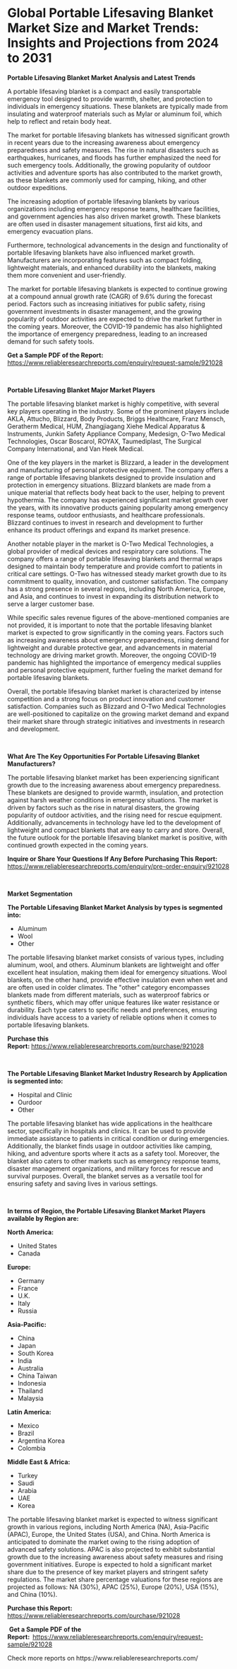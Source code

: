 <p><h1>Global Portable Lifesaving Blanket Market Size and Market Trends: Insights and Projections from 2024 to 2031</h1></p><p><strong>Portable Lifesaving Blanket Market Analysis and Latest Trends</strong></p>
<p><p>A portable lifesaving blanket is a compact and easily transportable emergency tool designed to provide warmth, shelter, and protection to individuals in emergency situations. These blankets are typically made from insulating and waterproof materials such as Mylar or aluminum foil, which help to reflect and retain body heat.</p><p>The market for portable lifesaving blankets has witnessed significant growth in recent years due to the increasing awareness about emergency preparedness and safety measures. The rise in natural disasters such as earthquakes, hurricanes, and floods has further emphasized the need for such emergency tools. Additionally, the growing popularity of outdoor activities and adventure sports has also contributed to the market growth, as these blankets are commonly used for camping, hiking, and other outdoor expeditions.</p><p>The increasing adoption of portable lifesaving blankets by various organizations including emergency response teams, healthcare facilities, and government agencies has also driven market growth. These blankets are often used in disaster management situations, first aid kits, and emergency evacuation plans.</p><p>Furthermore, technological advancements in the design and functionality of portable lifesaving blankets have also influenced market growth. Manufacturers are incorporating features such as compact folding, lightweight materials, and enhanced durability into the blankets, making them more convenient and user-friendly.</p><p>The market for portable lifesaving blankets is expected to continue growing at a compound annual growth rate (CAGR) of 9.6% during the forecast period. Factors such as increasing initiatives for public safety, rising government investments in disaster management, and the growing popularity of outdoor activities are expected to drive the market further in the coming years. Moreover, the COVID-19 pandemic has also highlighted the importance of emergency preparedness, leading to an increased demand for such safety tools.</p></p>
<p><strong>Get a Sample PDF of the Report:&nbsp;</strong> <a href="https://www.reliableresearchreports.com/enquiry/request-sample/921028">https://www.reliableresearchreports.com/enquiry/request-sample/921028</a></p>
<p>&nbsp;</p>
<p><strong>Portable Lifesaving Blanket Major Market Players</strong></p>
<p><p>The portable lifesaving blanket market is highly competitive, with several key players operating in the industry. Some of the prominent players include AKLA, Attucho, Blizzard, Body Products, Briggs Healthcare, Franz Mensch, Geratherm Medical, HUM, Zhangjiagang Xiehe Medical Apparatus & Instruments, Junkin Safety Appliance Company, Medesign, O-Two Medical Technologies, Oscar Boscarol, ROYAX, Taumediplast, The Surgical Company International, and Van Heek Medical.</p><p>One of the key players in the market is Blizzard, a leader in the development and manufacturing of personal protective equipment. The company offers a range of portable lifesaving blankets designed to provide insulation and protection in emergency situations. Blizzard blankets are made from a unique material that reflects body heat back to the user, helping to prevent hypothermia. The company has experienced significant market growth over the years, with its innovative products gaining popularity among emergency response teams, outdoor enthusiasts, and healthcare professionals. Blizzard continues to invest in research and development to further enhance its product offerings and expand its market presence.</p><p>Another notable player in the market is O-Two Medical Technologies, a global provider of medical devices and respiratory care solutions. The company offers a range of portable lifesaving blankets and thermal wraps designed to maintain body temperature and provide comfort to patients in critical care settings. O-Two has witnessed steady market growth due to its commitment to quality, innovation, and customer satisfaction. The company has a strong presence in several regions, including North America, Europe, and Asia, and continues to invest in expanding its distribution network to serve a larger customer base.</p><p>While specific sales revenue figures of the above-mentioned companies are not provided, it is important to note that the portable lifesaving blanket market is expected to grow significantly in the coming years. Factors such as increasing awareness about emergency preparedness, rising demand for lightweight and durable protective gear, and advancements in material technology are driving market growth. Moreover, the ongoing COVID-19 pandemic has highlighted the importance of emergency medical supplies and personal protective equipment, further fueling the market demand for portable lifesaving blankets.</p><p>Overall, the portable lifesaving blanket market is characterized by intense competition and a strong focus on product innovation and customer satisfaction. Companies such as Blizzard and O-Two Medical Technologies are well-positioned to capitalize on the growing market demand and expand their market share through strategic initiatives and investments in research and development.</p></p>
<p>&nbsp;</p>
<p><strong>What Are The Key Opportunities For Portable Lifesaving Blanket Manufacturers?</strong></p>
<p><p>The portable lifesaving blanket market has been experiencing significant growth due to the increasing awareness about emergency preparedness. These blankets are designed to provide warmth, insulation, and protection against harsh weather conditions in emergency situations. The market is driven by factors such as the rise in natural disasters, the growing popularity of outdoor activities, and the rising need for rescue equipment. Additionally, advancements in technology have led to the development of lightweight and compact blankets that are easy to carry and store. Overall, the future outlook for the portable lifesaving blanket market is positive, with continued growth expected in the coming years.</p></p>
<p><strong>Inquire or Share Your Questions If Any Before Purchasing This Report:</strong> <a href="https://www.reliableresearchreports.com/enquiry/pre-order-enquiry/921028">https://www.reliableresearchreports.com/enquiry/pre-order-enquiry/921028</a></p>
<p>&nbsp;</p>
<p><strong>Market Segmentation</strong></p>
<p><strong>The Portable Lifesaving Blanket Market Analysis by types is segmented into:</strong></p>
<p><ul><li>Aluminum</li><li>Wool</li><li>Other</li></ul></p>
<p><p>The portable lifesaving blanket market consists of various types, including aluminum, wool, and others. Aluminum blankets are lightweight and offer excellent heat insulation, making them ideal for emergency situations. Wool blankets, on the other hand, provide effective insulation even when wet and are often used in colder climates. The "other" category encompasses blankets made from different materials, such as waterproof fabrics or synthetic fibers, which may offer unique features like water resistance or durability. Each type caters to specific needs and preferences, ensuring individuals have access to a variety of reliable options when it comes to portable lifesaving blankets.</p></p>
<p><strong>Purchase this Report:&nbsp;</strong><a href="https://www.reliableresearchreports.com/purchase/921028">https://www.reliableresearchreports.com/purchase/921028</a></p>
<p>&nbsp;</p>
<p><strong>The Portable Lifesaving Blanket Market Industry Research by Application is segmented into:</strong></p>
<p><ul><li>Hospital and Clinic</li><li>Ourdoor</li><li>Other</li></ul></p>
<p><p>The portable lifesaving blanket has wide applications in the healthcare sector, specifically in hospitals and clinics. It can be used to provide immediate assistance to patients in critical condition or during emergencies. Additionally, the blanket finds usage in outdoor activities like camping, hiking, and adventure sports where it acts as a safety tool. Moreover, the blanket also caters to other markets such as emergency response teams, disaster management organizations, and military forces for rescue and survival purposes. Overall, the blanket serves as a versatile tool for ensuring safety and saving lives in various settings.</p></p>
<p>&nbsp;</p>
<p><strong>In terms of Region, the Portable Lifesaving Blanket Market Players available by Region are:</strong></p>
<p>
    <p> <strong> North America: </strong>
        <ul>
            <li>United States</li>
            <li>Canada</li>
        </ul>
        </p> 
    <p> <strong> Europe: </strong>
        <ul>
            <li>Germany</li>
            <li>France</li>
            <li>U.K.</li>
            <li>Italy</li>
            <li>Russia</li>
        </ul>
        </p> 
    <p> <strong> Asia-Pacific: </strong>
        <ul>
            <li>China</li>
            <li>Japan</li>
            <li>South Korea</li>
            <li>India</li>
            <li>Australia</li>
            <li>China Taiwan</li>
            <li>Indonesia</li>
            <li>Thailand</li>
            <li>Malaysia</li>
        </ul>
        </p> 
    <p> <strong> Latin America: </strong>
        <ul>
            <li>Mexico</li>
            <li>Brazil</li>
            <li>Argentina Korea</li>
            <li>Colombia</li>
        </ul>
        </p> 
    <p> <strong> Middle East & Africa: </strong>
        <ul>
            <li>Turkey</li>
            <li>Saudi</li>
            <li>Arabia</li>
            <li>UAE</li>
            <li>Korea</li>
        </ul>
    </p>
    </p>
<p><p>The portable lifesaving blanket market is expected to witness significant growth in various regions, including North America (NA), Asia-Pacific (APAC), Europe, the United States (USA), and China. North America is anticipated to dominate the market owing to the rising adoption of advanced safety solutions. APAC is also projected to exhibit substantial growth due to the increasing awareness about safety measures and rising government initiatives. Europe is expected to hold a significant market share due to the presence of key market players and stringent safety regulations. The market share percentage valuations for these regions are projected as follows: NA (30%), APAC (25%), Europe (20%), USA (15%), and China (10%).</p></p>
<p><strong>Purchase this Report: </strong><a href="https://www.reliableresearchreports.com/purchase/921028">https://www.reliableresearchreports.com/purchase/921028</a></p>
<p>&nbsp;<strong>Get a Sample PDF of the Report:&nbsp;&nbsp;</strong><a href="https://www.reliableresearchreports.com/enquiry/request-sample/921028">https://www.reliableresearchreports.com/enquiry/request-sample/921028</a></p>
<p><strong></strong></p>
<p>Check more reports on https://www.reliableresearchreports.com/</p>